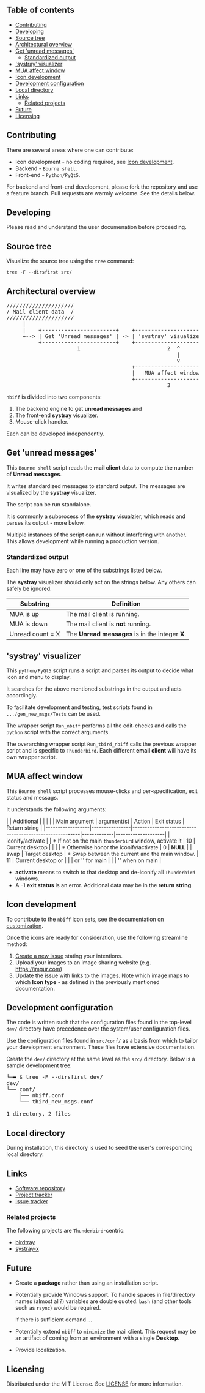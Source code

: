 ## Table of contents

- [Contributing](#contributing)
- [Developing](#developing)
- [Source tree](#source-tree)
- [Architectural overview](#architectural-overview)
- [Get 'unread messages'](#get-unread-messages)
  - [Standardized output](#standardized-output)
- ['systray' visualizer](#systray-visualizer)
- [MUA affect window](#mua-affect-window)
- [Icon development](#icon-development)
- [Development configuration](#development-configuration)
- [Local directory](#local-directory)
- [Links](#links)
  - [Related projects](#related-projects)
- [Future](#future)
- [Licensing](#licensing)

## Contributing

There are several areas where one can contribute:

* Icon development - no coding required, see [Icon development](#icon-development).
* Backend - `Bourne shell`.
* Front-end - `Python/PyQt5`.

For backend and front-end development, please fork the repository and use a feature
branch. Pull requests are warmly welcome.  See the details below.

## Developing

Please read and understand the user documenation before proceeding.

## Source tree

Visualize the source tree using the `tree` command:

```
tree -F --dirsfirst src/
```

## Architectural overview
<pre>
/////////////////////
/ Mail client data  /
/////////////////////
     |
     |    +-----------------------+    +----------------------+
     +--> | Get 'Unread messages' | -> | 'systray' visualizer |
          +-----------------------+    +----------------------+
                      1                           2  ^
                                                     |
                                                     v
                                       +----------------------+
                                       |   MUA affect window  |
                                       +----------------------+
                                                  3
</pre>

`nbiff` is divided into two components:

1. The backend engine to get **unread messages** and
2. The front-end **systray** visualizer.
3. Mouse-click handler.

Each can be developed independently.

## Get 'unread messages'

This `Bourne shell` script reads the **mail client** data to compute
the number of **Unread messages**.

It writes standardized messages to standard output.  The messages are
visualized by the **systray** visualizer.

The script can be run standalone. 

It is commonly a subprocess of the **systray** visualzier, which reads
and parses its output - more below.

Multiple instances of the script can run without interfering with
another.  This allows development while running a production version.

### Standardized output

Each line may have zero or one of the substrings listed below.

The **systray** visualizer should only act on the strings below.  Any
others can safely be ignored.

| Substring        | Definition                                       |
|------------------|--------------------------------------------------|
| MUA is up        | The mail client is running.                      |
| MUA is down      | The mail client is **not** running.              |
| Unread count = X | The **Unread messages** is in the integer **X**. |

## 'systray' visualizer

This `python/PyQt5` script runs a script and parses its output to
decide what icon and menu to display.

It searches for the above mentioned substrings in the output and acts
accordingly.

To facilitate development and testing, test scripts found in `.../gen_new_msgs/Tests`
can be used.

The wrapper script `Run_nbiff` performs all the edit-checks and calls
the `python` script with the correct arguments.

The overarching wrapper script `Run_tbird_nbiff` calls the previous
wrapper script and is specific to `Thunderbird`.  Each different
**email client** will have its own wrapper script.

## MUA affect window

This `Bourne shell` script processes mouse-clicks and
per-specification, exit status and messags.

It understands the following arguments:

|                  | Additional     |                                                        |             |                    |
| Main argument    | argument(s)    | Action                                                 | Exit status | Return string      |
|------------------|----------------|--------------------------------------------------------|-------------|--------------------|
| iconify/activate |                | * If not on the main `thunderbird` window, activate it | 10          | Current desktop    |
|                  |                | * Otherwise honor the iconify/activate                 | 0           | **NULL**           |
| swap             | Target desktop | * Swap between the current and the main window.        | 11          | Current desktop or |
|                  | or '' for main |                                                        |             | '' when on main    |

* **activate** means to switch to that desktop and de-iconify all `Thunderbird` windows.
* A -1 **exit status** is an error.  Additional data may be in the
  **return string**.

## Icon development

To contribute to the `nbiff` icon sets, see the documentation on
[customization](/doc/CUSTOMIZING.md).

Once the icons are ready for consideration, use the following
streamline method:

1. [Create a new
   issue](https://github.com/pablo-blueoakdb/nbiff/issues/new) stating
   your intentions.
2. Upload your images to an image sharing website
   (e.g. https://imgur.com)
3. Update the issue with links to the images.  Note which image maps
   to which **Icon type** - as defined in the previously mentioned
   documentation. 

## Development configuration

The code is written such that the configuration files found in the
top-level `dev/` directory have precedence over the system/user
configuration files.

Use the configuration files found in `src/conf/` as a basis from which
to tailor your development environment.  These files have extensive
documentation.

Create the `dev/` directory at the same level as the `src/`
directory.  Below is a sample development tree:
<pre>
└─▬ $ tree -F --dirsfirst dev/
dev/
└── conf/
    ├── nbiff.conf
    └── tbird_new_msgs.conf

1 directory, 2 files
</pre>
## Local directory

During installation, this directory is used to seed the user's
corresponding local directory.

## Links

- [Software repository](https://github.com/pablo-blueoakdb/nbiff)
- [Project
  tracker](https://github.com/users/pablo-blueoakdb/projects/1)
- [Issue tracker](https://github.com/pablo-blueoakdb/nbiff/issues)

### Related projects

The following projects are `Thunderbird`-centric:

- [birdtray](https://github.com/gyunaev/birdtray)
- [systray-x](https://github.com/Ximi1970/systray-x)

## Future

* Create a **package** rather than using an installation script.
* Potentially provide Windows support.  To handle spaces in
  file/directory names (almost all?) variables are double quoted.
  `bash` (and other tools such as `rsync`) would be required.

  If there is sufficient demand ...
* Potentially extend `nbiff` to `minimize` the mail client.  This
  request may be an artifact of coming from an environment with a
  single **Desktop**.
* Provide localization.

## Licensing

Distributed under the MIT License.  See [LICENSE](LICENSE) for more
information.

